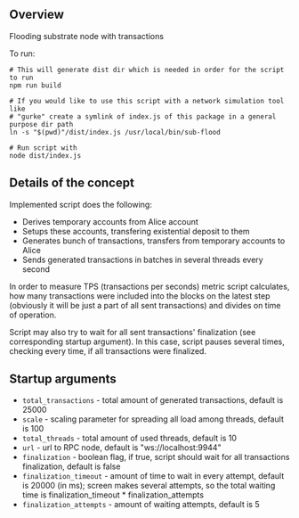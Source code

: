 ## Overview
Flooding substrate node with transactions

To run:

```
# This will generate dist dir which is needed in order for the script to run
npm run build 

# If you would like to use this script with a network simulation tool like 
# "gurke" create a symlink of index.js of this package in a general purpose dir path
ln -s "$(pwd)"/dist/index.js /usr/local/bin/sub-flood

# Run script with
node dist/index.js
```

## Details of the concept
Implemented script does the following:
- Derives temporary accounts from Alice account
- Setups these accounts, transfering existential deposit to them
- Generates bunch of transactions, transfers from temporary accounts to Alice
- Sends generated transactions in batches in several threads every second

In order to measure TPS (transactions per seconds) metric script calculates, how many transactions were included into the blocks on the latest step (obviously it will be just a part of all sent transactions) and divides on time of operation.

Script may also try to wait for all sent transactions' finalization (see corresponding startup argument). In this case, script pauses several times, checking every time, if all transactions were finalized.

## Startup arguments
- `total_transactions` - total amount of generated transactions, default is 25000
- `scale` - scaling parameter for spreading all load among threads, default is 100
- `total_threads` - total amount of used threads, default is 10
- `url` - url to RPC node, default is "ws://localhost:9944"
- `finalization` - boolean flag, if true, script should wait for all transactions finalization, default is false
- `finalization_timeout` - amount of time to wait in every attempt, default is 20000 (in ms); screen makes several attempts, so the total waiting time is finalization_timeout * finalization_attempts
- `finalization_attempts` - amount of waiting attempts, default is 5


